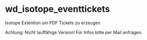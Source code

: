 wd_isotope_eventtickets
=======================

Isotope Extention um PDF Tickets zu erzeugen

Achtung: Nicht lauffähige Version! Für Infos bitte per Mail anfragen.
